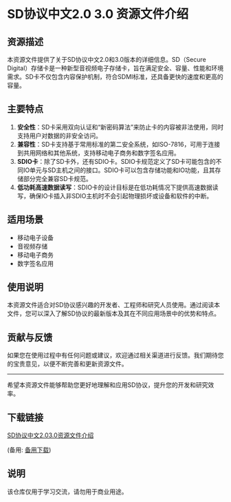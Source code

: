 # SD协议中文2.0 3.0 资源文件介绍

## 资源描述

本资源文件提供了关于SD协议中文2.0和3.0版本的详细信息。SD（Secure Digital）存储卡是一种新型音视频电子存储卡，旨在满足安全、容量、性能和环境需求。SD卡不仅包含内容保护机制，符合SDMI标准，还具备更快的速度和更高的容量。

## 主要特点

1. **安全性**：SD卡采用双向认证和“新密码算法”来防止卡的内容被非法使用，同时支持用户对数据的非安全访问。
2. **兼容性**：SD卡支持基于常用标准的第二安全系统，如ISO-7816，可用于连接到共用网络和其他系统，支持移动电子商务和数字签名应用。
3. **SDIO卡**：除了SD卡外，还有SDIO卡。SDIO卡规范定义了SD卡可能包含的不同IO单元与SD主机之间的接口。SDIO卡可以包含存储功能和IO功能，且其存储部分完全兼容SD卡规范。
4. **低功耗高速数据读写**：SDIO卡的设计目标是在低功耗情况下提供高速数据读写，确保IO卡插入非SDIO主机时不会引起物理损坏或设备和软件的中断。

## 适用场景

- 移动电子设备
- 音视频存储
- 移动电子商务
- 数字签名应用

## 使用说明

本资源文件适合对SD协议感兴趣的开发者、工程师和研究人员使用。通过阅读本文件，您可以深入了解SD协议的最新版本及其在不同应用场景中的优势和特点。

## 贡献与反馈

如果您在使用过程中有任何问题或建议，欢迎通过相关渠道进行反馈。我们期待您的宝贵意见，以便不断完善和更新资源文件。

---

希望本资源文件能够帮助您更好地理解和应用SD协议，提升您的开发和研究效率。

## 下载链接
[SD协议中文2.03.0资源文件介绍](https://pan.quark.cn/s/eedd2a9c1a09) 

(备用: [备用下载](https://pan.baidu.com/s/1ZBznMEzpIZD_WmFOd031KQ?pwd=1234))

## 说明

该仓库仅用于学习交流，请勿用于商业用途。
